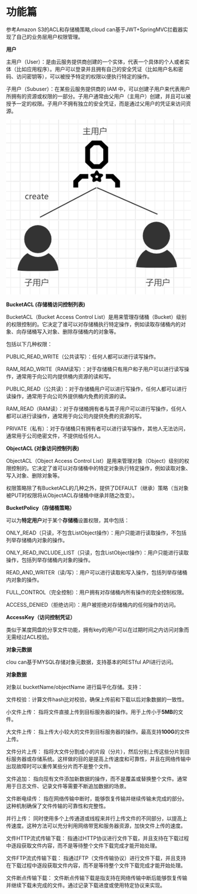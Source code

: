 # 功能篇
参考Amazon S3的ACL和存储桶策略,cloud can基于JWT+SpringMVC拦截器实现了自己的业务层用户权限管理。

**用户**

主用户（User）：是由云服务提供商创建的一个实体，代表一个具体的个人或者实体（比如应用程序）。用户可以登录并且拥有自己的安全凭证（比如用户名和密码、访问密钥等），可以被授予特定的权限以便执行特定的操作。

子用户（Subuser）：在某些云服务提供商的 IAM 中，可以创建子用户来代表用户所拥有的资源或权限的一部分。子用户通常由父用户（主用户）创建，并且可以被授予一定的权限。子用户不拥有独立的安全凭证，而是通过父用户的凭证来访问资源。

![img.png](img/user.png)


**BucketACL (存储桶访问控制列表)**

BucketACL（Bucket Access Control List）是用来管理存储桶（Bucket）级别的权限控制的。它决定了谁可以对存储桶执行特定操作，例如读取存储桶内的对象、向存储桶写入对象、删除存储桶内的对象等。

包括以下几种权限：

PUBLIC_READ_WRITE（公共读写）：任何人都可以进行读写操作。

RAM_READ_WRITE（RAM读写）：对于存储桶只有用户和子用户可以进行读写操作，通常用于向公司内提供桶内资源的读和写。

PUBLIC_READ（公共读）：对于存储桶用户可以进行写操作，任何人都可以进行读操作，通常用于向公司外提供桶内免费的资源的读。

RAM_READ（RAM读）：对于存储桶拥有者与其子用户可以进行写操作，任何人都可以进行读操作，通常用于向公司内提供免费的资源的写。

PRIVATE（私有）：对于存储桶只有拥有者可以进行读写操作，其他人无法访问，通常用于公司绝密文件，不提供给任何人。

**ObjectACL (对象访问控制列表)**

ObjectACL（Object Access Control List）是用来管理对象（Object）级别的权限控制的。它决定了谁可以对存储桶中的特定对象执行特定操作，例如读取对象、写入对象、删除对象等。

权限策略除了有BucketACL的几种之外，提供了DEFAULT（继承）策略（当对象被PUT时权限将从ObjectACL存储桶中继承并随之改变）。

**BucketPolicy（存储桶策略）**

可以为**特定用户**对于某个**存储桶**设置权限，其中包括：

ONLY_READ（只读，不包含ListObject操作）：用户只能进行读取操作，不包括列举存储桶内对象的操作。

ONLY_READ_INCLUDE_LIST（只读，包含ListObject操作）：用户只能进行读取操作，包括列举存储桶内对象的操作。

READ_AND_WRITER（读/写）：用户可以进行读取和写入操作，包括列举存储桶内对象的操作。

FULL_CONTROL（完全控制）：用户拥有对存储桶内所有操作的完全控制权限。

ACCESS_DENIED（拒绝访问）：用户被拒绝对存储桶内的任何操作的访问。

**AccessKey（访问控制凭证）**

类似于某度网盘的分享文件功能，拥有key的用户可以在过期时间之内访问对象而无需经过ACL校验。

**对象元数据**

clou can基于MYSQL存储对象元数据，支持基本的RESTful API进行访问。

**对象数据**

对象以 bucketName/objectName 进行扁平化存储。支持：

文件校验：计算文件hash比对校验，确保上传前和下载以后对象数据的一致性。

小文件上传： 指将文件直接上传到目标服务器的操作。用于上传小于**5MB**的文件。

大文件上传： 指上传大小较大的文件到目标服务器的操作。最高支持**100G**的文件上传。

文件分片上传： 指将大文件分割成小的片段（分片），然后分别上传这些分片到目标服务器或存储系统。这样做的目的是提高上传速度和可靠性，并且在网络传输中出现故障时可以重传某些分片而不是整个文件。

文件追加： 指向现有文件添加新数据的操作，而不是覆盖或替换整个文件。通常用于日志文件、记录文件等需要不断追加数据的场景。

文件断电续传： 指在网络传输中断时，能够恢复传输并继续传输未完成的部分。这种机制确保了文件传输的可靠性和完整性。

并行上传： 同时使用多个上传通道或线程来并行上传文件的不同部分，以提高上传速度。这种方法可以充分利用网络带宽和服务器资源，加快文件上传的速度。

文件HTTP流式传输下载： 指通过HTTP协议进行文件下载，并且支持在下载过程中逐段获取文件内容，而不是等待整个文件下载完成才能开始处理。

文件FTP流式传输下载： 指通过FTP（文件传输协议）进行文件下载，并且支持在下载过程中逐段获取文件内容，而不是等待整个文件下载完成才能开始处理。

文件断点传输下载： 文件断点传输下载是指支持在网络传输中断后能够恢复传输并继续下载未完成的文件。通过记录下载进度或使用特定协议来实现。
